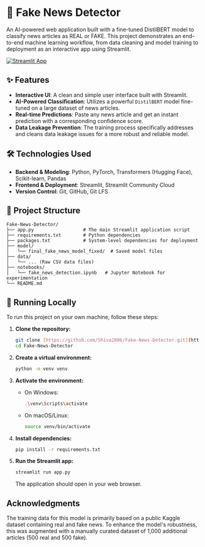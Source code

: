 # 📰 Fake News Detector

An AI-powered web application built with a fine-tuned DistilBERT model to classify news articles as REAL or FAKE. This project demonstrates an end-to-end machine learning workflow, from data cleaning and model training to deployment as an interactive app using Streamlit.

[![Streamlit App](https://static.streamlit.io/badges/streamlit_badge_black_white.svg)](https://fake-news-detector-kb8r6pdrcnaehaegbebefx.streamlit.app/)

## ✨ Features
- **Interactive UI**: A clean and simple user interface built with Streamlit.
- **AI-Powered Classification**: Utilizes a powerful `DistilBERT` model fine-tuned on a large dataset of news articles.
- **Real-time Predictions**: Paste any news article and get an instant prediction with a corresponding confidence score.
- **Data Leakage Prevention**: The training process specifically addresses and cleans data leakage issues for a more robust and reliable model.

## 🛠️ Technologies Used
- **Backend & Modeling**: Python, PyTorch, Transformers (Hugging Face), Scikit-learn, Pandas
- **Frontend & Deployment**: Streamlit, Streamlit Community Cloud
- **Version Control**: Git, GitHub, Git LFS

## 📂 Project Structure
```
Fake-News-Detector/
├── app.py                  # The main Streamlit application script
├── requirements.txt        # Python dependencies
├── packages.txt            # System-level dependencies for deployment
├── model/
│   └── final_fake_news_model_fixed/  # Saved model files
├── data/
│   └── ... (Raw CSV data files)
├── notebooks/
│   └── fake_news_detection.ipynb   # Jupyter Notebook for experimentation
└── README.md
```

## 🚀 Running Locally
To run this project on your own machine, follow these steps:

1. **Clone the repository:**
   ```bash
   git clone [https://github.com/Shiva2806/Fake-News-Detector.git](https://github.com/Shiva2806/Fake-News-Detector.git)
   cd Fake-News-Detector
   ```

2. **Create a virtual environment:**
   ```bash
   python -m venv venv
   ```

3. **Activate the environment:**
   - On Windows:
     ```bash
     .\venv\Scripts\activate
     ```
   - On macOS/Linux:
     ```bash
     source venv/bin/activate
     ```

4. **Install dependencies:**
   ```bash
   pip install -r requirements.txt
   ```

5. **Run the Streamlit app:**
   ```bash
   streamlit run app.py
   ```
   The application should open in your web browser.

##  Acknowledgments
The training data for this model is primarily based on a public Kaggle dataset containing real and fake news. To enhance the model's robustness, this was augmented with a manually curated dataset of 1,000 additional articles (500 real and 500 fake).
